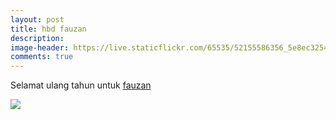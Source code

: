 ```yaml
---
layout: post
title: hbd fauzan
description:
image-header: https://live.staticflickr.com/65535/52155586356_5e8ec32545_h.jpg
comments: true
---
```


Selamat ulang tahun untuk [fauzan](/players/fauzan)

<img src="https://live.staticflickr.com/65535/52155586356_5e8ec32545_h.jpg" class="img-fluid">
